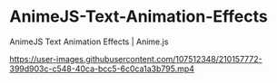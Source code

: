 # AnimeJS-Text-Animation-Effects
AnimeJS Text Animation Effects | Anime.js

https://user-images.githubusercontent.com/107512348/210157772-399d903c-c548-40ca-bcc5-6c0ca1a3b795.mp4

